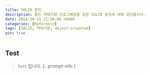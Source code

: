 ```yaml
---
title: SOLID 원칙
description: 좋은 객체지향 프로그래밍을 위한 SOLID 원칙에 대해 알아봅시다.
date: 2024-10-31 21:58:00 +0900
categories: [Reference]
tags: [SOLID, 객체지향, object-oriented]
pin: true
---
```


## Test

> `Test` 입니다.
{: .prompt-info }